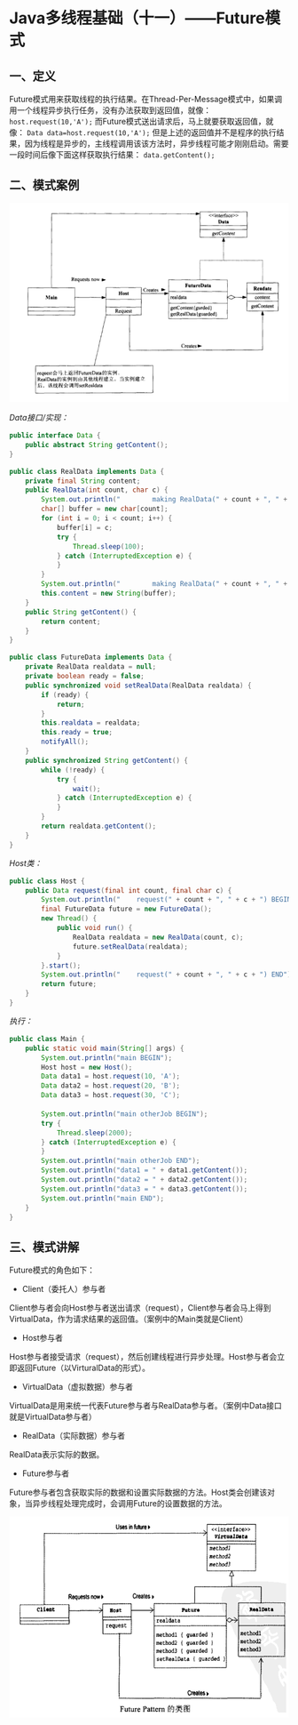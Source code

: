 # Java多线程基础（十一）——Future模式

## 一、定义

Future模式用来获取线程的执行结果。在Thread-Per-Message模式中，如果调用一个线程异步执行任务，没有办法获取到返回值，就像：
`host.request(10,'A');`
而Future模式送出请求后，马上就要获取返回值，就像：
`Data data=host.request(10,'A');`
但是上述的返回值并不是程序的执行结果，因为线程是异步的，主线程调用该该方法时，异步线程可能才刚刚启动。需要一段时间后像下面这样获取执行结果：
`data.getContent();`

## 二、模式案例

![1572597946811](../../../img/thread/thread-11.1.png)

*Data接口/实现：*

```java
public interface Data {
    public abstract String getContent();
}
```

```java
public class RealData implements Data {
    private final String content;
    public RealData(int count, char c) {
        System.out.println("        making RealData(" + count + ", " + c + ") BEGIN");
        char[] buffer = new char[count];
        for (int i = 0; i < count; i++) {
            buffer[i] = c;
            try {
                Thread.sleep(100);
            } catch (InterruptedException e) {
            }
        }
        System.out.println("        making RealData(" + count + ", " + c + ") END");
        this.content = new String(buffer);
    }
    public String getContent() {
        return content;
    }
}
```

```java
public class FutureData implements Data {
    private RealData realdata = null;
    private boolean ready = false;
    public synchronized void setRealData(RealData realdata) {
        if (ready) {
            return;
        }
        this.realdata = realdata;
        this.ready = true;
        notifyAll();
    }
    public synchronized String getContent() {
        while (!ready) {
            try {
                wait();
            } catch (InterruptedException e) {
            }
        }
        return realdata.getContent();
    }
}
```

*Host类：*

```java
public class Host {
    public Data request(final int count, final char c) {
        System.out.println("    request(" + count + ", " + c + ") BEGIN");
        final FutureData future = new FutureData();
        new Thread() {
            public void run() {
                RealData realdata = new RealData(count, c);
                future.setRealData(realdata);
            }
        }.start();
        System.out.println("    request(" + count + ", " + c + ") END");
        return future;
    }
}
```

*执行：*

```java
public class Main {
    public static void main(String[] args) {
        System.out.println("main BEGIN");
        Host host = new Host();
        Data data1 = host.request(10, 'A');
        Data data2 = host.request(20, 'B');
        Data data3 = host.request(30, 'C');
 
        System.out.println("main otherJob BEGIN");
        try {
            Thread.sleep(2000);
        } catch (InterruptedException e) {
        }
        System.out.println("main otherJob END");
        System.out.println("data1 = " + data1.getContent());
        System.out.println("data2 = " + data2.getContent());
        System.out.println("data3 = " + data3.getContent());
        System.out.println("main END");
    }
}
```

## 三、模式讲解

Future模式的角色如下：

- Client（委托人）参与者

Client参与者会向Host参与者送出请求（request），Client参与者会马上得到VirtualData，作为请求结果的返回值。（案例中的Main类就是Client）

- Host参与者

Host参与者接受请求（request），然后创建线程进行异步处理。Host参与者会立即返回Future（以VirturalData的形式）。

- VirtualData（虚拟数据）参与者

VirtualData是用来统一代表Future参与者与RealData参与者。（案例中Data接口就是VirtualData参与者）

- RealData（实际数据）参与者

RealData表示实际的数据。

- Future参与者

Future参与者包含获取实际的数据和设置实际数据的方法。Host类会创建该对象，当异步线程处理完成时，会调用Future的设置数据的方法。

![1572598037395](../../../img/thread/thread-11.2.png)

